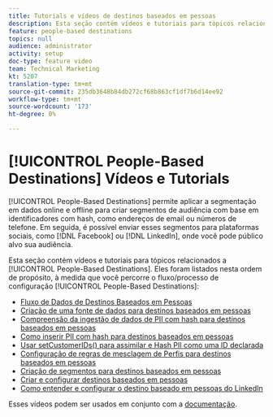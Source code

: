 ```yaml
---
title: Tutorials e vídeos de destinos baseados em pessoas
description: Esta seção contém vídeos e tutoriais para tópicos relacionados aos Destinos baseados em pessoas.
feature: people-based destinations
topics: null
audience: administrator
activity: setup
doc-type: feature video
team: Technical Marketing
kt: 5207
translation-type: tm+mt
source-git-commit: 235db3648b84db272cf68b863cf1df7b6d14ee92
workflow-type: tm+mt
source-wordcount: '173'
ht-degree: 0%

---
```



# [!UICONTROL People-Based Destinations] Vídeos e Tutorials

[!UICONTROL People-Based Destinations] permite aplicar a segmentação em dados online e offline para criar segmentos de audiência com base em identificadores com hash, como endereços de email ou números de telefone. Em seguida, é possível enviar esses segmentos para plataformas sociais, como [!DNL Facebook] ou [!DNL LinkedIn], onde você pode público alvo sua audiência.

Esta seção contém vídeos e tutoriais para tópicos relacionados a [!UICONTROL People-Based Destinations]. Eles foram listados nesta ordem de propósito, à medida que você percorre o fluxo/processo de configuração [!UICONTROL People-Based Destinations]:

* [Fluxo de Dados de Destinos Baseados em Pessoas](people-based-destinations-data-flow.md)
* [Criação de uma fonte de dados para destinos baseados em pessoas](creating-a-data-source-for-people-based-destinations.md)
* [Compreensão da ingestão de dados de PII com hash para destinos baseados em pessoas](understanding-hashed-pii-data-ingestion-for-people-based-destinations.md)
* [Como inserir PII com hash para destinos baseados em pessoas](ingesting-hashed-pii-for-people-based-destinations.md)
* [Usar setCustomerIDs() para assimilar e Hash PII como uma ID declarada](using-setcustomerids-to-ingest-and-hash-pii-as-a-declared-id.md)
* [Configuração de regras de mesclagem de Perfis para destinos baseados em pessoas](configuring-profile-merge-rules-for-people-based-destinations.md)
* [Criação de segmentos para destinos baseados em pessoas](creating-segments-for-people-based-destinations.md)
* [Criar e configurar destinos baseados em pessoas](create-and-configure-people-based-destinations.md)
* [Como entender e configurar o destino baseado em pessoas do LinkedIn](understanding-and-configuring-the-linkedin-pbd.md)

Esses vídeos podem ser usados em conjunto com a [documentação](https://docs.adobe.com/content/help/en/audience-manager/user-guide/features/destinations/people-based/people-based-destinations-overview.html).
